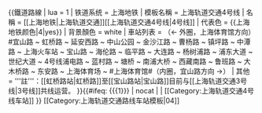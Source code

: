 {{鐵道路線 | lua = 1 | 铁道系统 = 上海地铁
| 模板名稱 = 上海轨道交通4号线
| 名稱 = [[上海地铁|上海轨道交通]][[上海轨道交通4号线|4号线]]
| 代表色 = {{上海地铁颜色|4|yes}}
| 背景顏色 = white
| 車站列表 = 
（← 外圈，上海体育馆方向）#宜山路 ~ 虹桥路 ~ 延安西路 ~ 中山公园 ~ 金沙江路 ~ 曹杨路 ~ 镇坪路 ~ 中潭路 ~ 上海火车站 ~ 宝山路 ~ 海伦路 ~ 临平路 ~ 大连路 ~ 杨树浦路 ~ 浦东大道 ~ 世纪大道 ~ 4号线浦电路 ~ 蓝村路 ~ 塘桥 ~ 南浦大桥 ~ 西藏南路 ~ 鲁班路 ~ 大木桥路 ~ 东安路 ~ 上海体育场 ~ #上海体育馆#（内圈，宜山路方向 →）
| 其他 = '''註'''：[[虹桥路站|虹桥路]]至[[宝山路站|宝山路]]目前与[[上海轨道交通3号线|3号线]]共线运营。
}}<includeonly>{{#ifeq: {{{1}}} | nocat | <!--空--> | [[Category:上海轨道交通4号线车站]] }}</includeonly><noinclude>
[[Category:上海轨道交通路线车站模板‎|04]]
</noinclude>